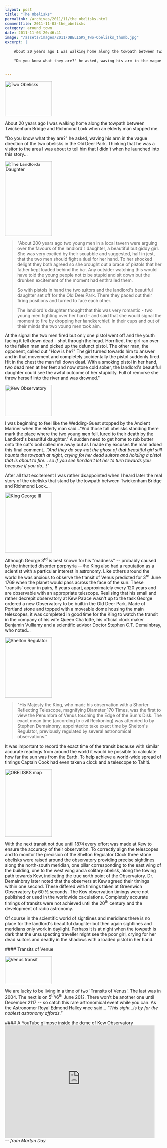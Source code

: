 ```yaml
---
layout: post
title: "The Obelisks"
permalink: /archives/2011/11/the_obelisks.html
commentfile: 2011-11-03-the_obelisks
category: around_town
date: 2011-11-03 20:46:41
image: "/assets/images/2011/OBELISKS_Two-Obelisks_thumb.jpg"
excerpt: |
    
    About 20 years ago I was walking home along the towpath between Twickenham Bridge and Richmond Lock when an elderly man stopped me.
    
    "Do you know what they are?" he asked, waving his arm in the vague direction of the two obelisks in the Old Deer Park. Thinking that he was a visitor to the area I was about to tell him that I didn't when he launched into this story...
    

---
```


<a href="/assets/images/2011/OBELISKS_Two-Obelisks.jpg" title="See larger version of - Two Obelisks"><img src="/assets/images/2011/OBELISKS_Two-Obelisks_thumb.jpg" width="150" height="112" alt="Two Obelisks" class="photo right" /></a>

About 20 years ago I was walking home along the towpath between Twickenham Bridge and Richmond Lock when an elderly man stopped me.

"Do you know what they are?" he asked, waving his arm in the vague direction of the two obelisks in the Old Deer Park. Thinking that he was a visitor to the area I was about to tell him that I didn't when he launched into this story...

<a href="/assets/images/2011/OBELISKS_landlords_daughter.jpg" title="See larger version of - The Landlords Daughter"><img src="/assets/images/2011/OBELISKS_landlords_daughter_thumb.jpg" width="150" height="241" alt="The Landlords Daughter" class="photo right" /></a>

> "About 200 years ago two young men in a local tavern were arguing over the favours of the landlord's daughter, a beautiful but giddy girl. She was very excited by their squabble and suggested, half in jest, that the two men should fight a duel for her hand. To her shocked delight they both agreed so she brought out a brace of pistols that her father kept loaded behind the bar. Any outsider watching this would have told the young people not to be stupid and sit down but the drunken excitement of the moment had enthralled them.
> 
>  So with pistols in hand the two suitors and the landlord's beautiful daughter set off for the Old Deer Park. There they paced out their firing positions and turned to face each other.
> 
> The landlord's daughter thought that this was very romantic - two young men fighting over her hand - and said that she would signal the moment to fire by dropping her handkerchief. In their cups and out of their minds the two young men took aim.

At the signal the two men fired but only one pistol went off and the youth facing it fell down dead - shot through the head. Horrified, the girl ran over to the fallen man and picked up the defunct pistol. The other man, the opponent, called out "How is he?" The girl turned towards him to answer and in that movement and completely accidentally the pistol suddenly fired. Hit in the chest the man fell down dead. With a smoking pistol in her hand, two dead men at her feet and now stone cold sober, the landlord's beautiful daughter could see the awful outcome of her stupidity. Full of remorse she threw herself into the river and was drowned."

<a href="/assets/images/2011/OBELISKS_kew-observatory.jpg" title="See larger version of - Kew Observatory "><img src="/assets/images/2011/OBELISKS_kew-observatory_thumb.jpg" width="150" height="100" alt="Kew Observatory " class="photo right" /></a>

I was beginning to feel like the Wedding-Guest stopped by the Ancient Mariner when the elderly man said..."And those tall obelisks standing there mark the place where the two young men fell, lured to their death by the Landlord's beautiful daughter." A sudden need to get home to rub butter onto the cat's boil called me away but as I made my excuses the man added this final comment...*"And they do say that the ghost of that beautiful girl still haunts the towpath at night, crying for her dead suitors and holding a pistol that is about to fire... so if you see her don't let her to turn towards you because if you do...!"*

After all that excitement I was rather disappointed when I heard later the real story of the obelisks that stand by the towpath between Twickenham Bridge and Richmond Lock...

<a href="/assets/images/2011/OBELISKS_george-iii.jpg" title="See larger version of - King George III"><img src="/assets/images/2011/OBELISKS_george-iii_thumb.jpg" width="150" height="192" alt="King George III" class="photo right" /></a>

Although George 3<sup>rd</sup> is best known for his "madness" -- probably caused by the inherited disorder porphyria -- the King also had a reputation as a scientist with a particular interest in astronomy. Like others around the world he was anxious to observe the transit of Venus predicted for 3<sup>rd</sup> June 1769 when the planet would pass across the face of the sun. These 'transits' occur in pairs, 8 years apart, approximately every 120 years and are observable with an appropriate telescope. Realising that his small and rather decrepit observatory at Kew Palace wasn't up to the task George ordered a new Observatory to be built in the Old Deer Park. Made of Portland stone and topped with a moveable dome housing the main telescopes, it was completed in good time for the King to watch the transit in the company of his wife Queen Charlotte, his official clock maker Benjamin Vulliamy and a scientific advisor Doctor Stephen C.T. Demainbray, who noted...

<a href="/assets/images/2011/OBELISKS_shelton_regulator.jpg" title="See larger version of - Shelton Regulator"><img src="/assets/images/2011/OBELISKS_shelton_regulator_thumb.jpg" width="150" height="195" alt="Shelton Regulator" class="photo right" /></a>

> "His Majesty the King, who made his observation with a Shorter Reflecting Telescope, magnifying Diameter 170 Times, was the first to view the Penumbra of Venus touching the Edge of the Sun's Disk. The exact mean time (according to civil Reckoning) was attended to by Stephen Demainbray, appointed to take exact time by Shelton's Regulator, previously regulated by several astronomical observations."

It was important to record the exact time of the transit because with similar accurate readings from around the world it would be possible to calculate how far the sun was from the Earth. To help achieve a world-wide spread of timings Captain Cook had even taken a clock and a telescope to Tahiti.

<a href="/assets/images/2011/OBELISKS_map.jpg" title="See larger version of - OBELISKS map"><img src="/assets/images/2011/OBELISKS_map_thumb.jpg" width="150" height="218" alt="OBELISKS map" class="photo right" /></a>

With the next transit not due until 1874 every effort was made at Kew to ensure the accuracy of their observation. To correctly align the telescopes and to monitor the precision of the Shelton Regulator Clock three stone obelisks were raised around the observatory providing precise sightlines along the north-south meridian, one pillar corresponding to the east wing of the building, one to the west wing and a solitary obelisk, along the towing path towards Kew, indicating the true north point of the Observatory. Dr. Demainbray later noted that the observers at Kew agreed their timings within one second. These differed with timings taken at Greenwich Observatory by 60 ½ seconds. The Kew observation timings were not published or used in the worldwide calculations. Completely accurate timings of transits were not achieved until the 20<sup>th</sup> century and the development of radio astronomy.

Of course in the scientific world of sightlines and meridians there is no place for the landlord's beautiful daughter but then again sightlines and meridians only work in daylight. Perhaps it is at night when the towpath is dark that the unsuspecting traveller might see the poor girl, crying for her dead suitors and deadly in the shadows with a loaded pistol in her hand.

<div markdown="1" class="box">
#### Transits of Venue

<a href="/assets/images/2011/OBELISKS_Venus-transit.jpg" title="See larger version of - Venus transit"><img src="/assets/images/2011/OBELISKS_Venus-transit_thumb.jpg" width="150" height="90" alt="Venus transit" class="photo left" /></a>

We are lucky to be living in a time of two 'Transits of Venus'. The last was in 2004. The next is on 5<sup>th</sup>/6<sup>th</sup> June 2012. There won't be another one until December 2117 -- so catch this rare astronomical event while you can. As the Astronomer Royal Edmond Halley once said... *"This sight...is by far the noblest astronomy affords."*

</div>
<div markdown="1" class="box">
#### A YouTube glimpse inside the dome of Kew Observatory

<iframe width="480" height="360" src="http://www.youtube-nocookie.com/embed/uICb-wBjars?rel=0" frameborder="0" allowfullscreen>
</iframe>
</div>
<cite>-- from Martyn Day</cite>
